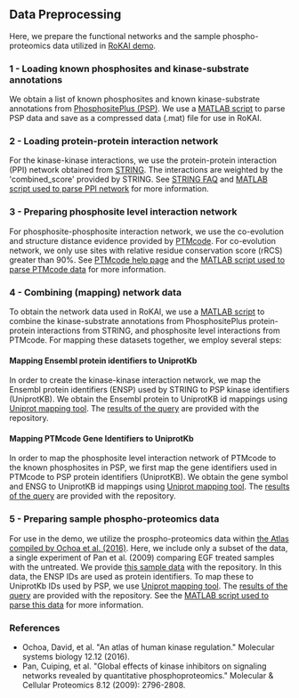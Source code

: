 ## Data Preprocessing
Here, we prepare the functional networks and the sample phospho-proteomics data utilized in [RoKAI demo](../../demo_rokai.m).
### 1 - Loading known phosphosites and kinase-substrate annotations
We obtain a list of known phosphosites and known kinase-substrate annotations from [PhosphositePlus (PSP)](https://www.phosphosite.org/staticDownloads). We use a [MATLAB script](load_psp_kinase_substrates.m) to parse PSP data and save as a compressed data (.mat) file for use in RoKAI.
### 2 - Loading protein-protein interaction network
For the kinase-kinase interactions, we use the protein-protein interaction (PPI) network obtained from [STRING](https://string-db.org/cgi/download.pl). The interactions are weighted by the 'combined_score' provided by STRING. See [STRING FAQ](http://version10.string-db.org/help/faq/) and [MATLAB script used to parse PPI network](load_string_ppi_network.m) for more information. 
### 3 - Preparing phosphosite level interaction network
For phosphosite-phosphosite interaction network, we use the co-evolution and structure distance evidence provided by [PTMcode](https://ptmcode.embl.de/data.cgi). For co-evolution network, we only use sites with relative residue conservation score (rRCS) greater than 90%. See [PTMcode help page](https://ptmcode.embl.de/help.cgi) and the [MATLAB script used to parse PTMcode data](load_ptmcode_networks.m) for more information.
### 4 - Combining (mapping) network data 
To obtain the network data used in RoKAI, we use a [MATLAB script](combine_functional_networks.m) to combine the kinase-substrate annotations from PhosphositePlus protein-protein interactions from STRING, and phosphosite level interactions from PTMcode. For mapping these datasets together, we employ several steps:
#### Mapping Ensembl protein identifiers to UniprotKb
In order to create the kinase-kinase interaction network, we map the Ensembl protein identifiers (ENSP) used by STRING to PSP kinase identifiers (UniprotKB). We obtain the Ensembl protein to UniprotKB id mappings using [Uniprot mapping tool](https://www.uniprot.org/uploadlists/). The [results of the query](../../data/string_proteins_uniprotkb.tab) are provided with the repository.
#### Mapping PTMcode Gene Identifiers to UniprotKb
In order to map the phosphosite level interaction network of PTMcode to the known phosphosites in PSP, we first map the gene identifiers used in PTMcode to PSP protein identifiers (UniprotKB). We obtain the gene symbol and ENSG to UniprotKB id mappings using [Uniprot mapping tool](https://www.uniprot.org/uploadlists/). The [results of the query](../../data/ptmcode_genes_uniprotkb.tab) are provided with the repository.
### 5 - Preparing sample phospho-proteomics data
For use in the demo, we utilize the prospho-proteomics data within [the Atlas compiled by Ochoa et al. (2016)](http://phosfate.com/download.html). Here, we include only a subset of the data, a single experiment of Pan et al. (2009) comparing EGF treated samples with the untreated. We provide [this sample data](../../data/phospho_data_demo.csv) with the repository. In this data, the ENSP IDs are used as protein identifiers. To map these to UniprotKb IDs used by PSP, we use [Uniprot mapping tool](https://www.uniprot.org/uploadlists/). The [results of the query](../../data/phospho_data_proteins_uniprotkb.tab) are provided with the repository. See the [MATLAB script used to parse this data](load_ptmcode_networks.m) for more information.
### References
- Ochoa, David, et al. "An atlas of human kinase regulation." Molecular systems biology 12.12 (2016).
- Pan, Cuiping, et al. "Global effects of kinase inhibitors on signaling networks revealed by quantitative phosphoproteomics." Molecular & Cellular Proteomics 8.12 (2009): 2796-2808.





